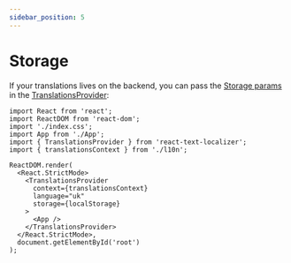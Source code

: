 ```yaml
---
sidebar_position: 5
---
```


# Storage

If your translations lives on the backend, you can pass the [Storage params](/docs/basic-tutorial/js-ts/cached-translations) in the [TranslationsProvider](/docs/api-reference/react/translations-provider):

```tsx title="src/index.tsx"
import React from 'react';
import ReactDOM from 'react-dom';
import './index.css';
import App from './App';
import { TranslationsProvider } from 'react-text-localizer';
import { translationsContext } from './l10n';

ReactDOM.render(
  <React.StrictMode>
    <TranslationsProvider
      context={translationsContext}
      language="uk"
      storage={localStorage}
    >
      <App />
    </TranslationsProvider>
  </React.StrictMode>,
  document.getElementById('root')
);
```

